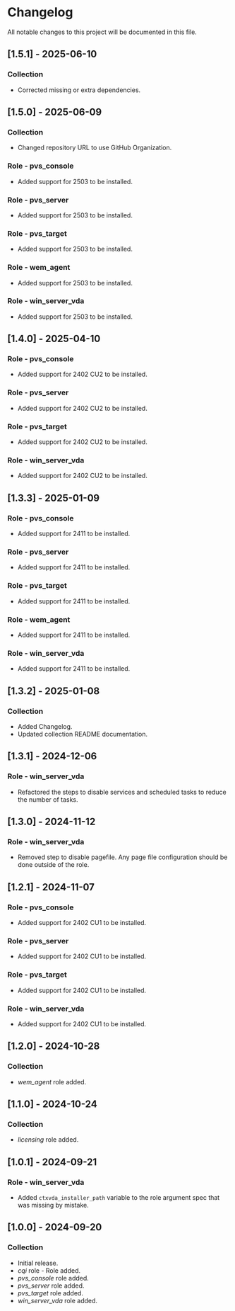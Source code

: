 # Changelog

All notable changes to this project will be documented in this file.

## [1.5.1] - 2025-06-10

### Collection

- Corrected missing or extra dependencies.

## [1.5.0] - 2025-06-09

### Collection

- Changed repository URL to use GitHub Organization.

### Role - pvs_console

- Added support for 2503 to be installed.

### Role - pvs_server

- Added support for 2503 to be installed.

### Role - pvs_target

- Added support for 2503 to be installed.

### Role - wem_agent

- Added support for 2503 to be installed.

### Role - win_server_vda

- Added support for 2503 to be installed.

## [1.4.0] - 2025-04-10

### Role - pvs_console

- Added support for 2402 CU2 to be installed.

### Role - pvs_server

- Added support for 2402 CU2 to be installed.

### Role - pvs_target

- Added support for 2402 CU2 to be installed.

### Role - win_server_vda

- Added support for 2402 CU2 to be installed.

## [1.3.3] - 2025-01-09

### Role - pvs_console

- Added support for 2411 to be installed.

### Role - pvs_server

- Added support for 2411 to be installed.

### Role - pvs_target

- Added support for 2411 to be installed.

### Role - wem_agent

- Added support for 2411 to be installed.

### Role - win_server_vda

- Added support for 2411 to be installed.

## [1.3.2] - 2025-01-08

### Collection

- Added Changelog.
- Updated collection README documentation.

## [1.3.1] - 2024-12-06

### Role - win_server_vda

- Refactored the steps to disable services and scheduled tasks to reduce the number of tasks.

## [1.3.0] - 2024-11-12

### Role - win_server_vda

- Removed step to disable pagefile. Any page file configuration should be done outside of the role.

## [1.2.1] - 2024-11-07

### Role - pvs_console

- Added support for 2402 CU1 to be installed.

### Role - pvs_server

- Added support for 2402 CU1 to be installed.

### Role - pvs_target

- Added support for 2402 CU1 to be installed.

### Role - win_server_vda

- Added support for 2402 CU1 to be installed.

## [1.2.0] - 2024-10-28

### Collection

- *wem_agent* role added.

## [1.1.0] - 2024-10-24

### Collection

- *licensing* role added.

## [1.0.1] - 2024-09-21

### Role - win_server_vda

- Added `ctxvda_installer_path` variable to the role argument spec that was missing by mistake.

## [1.0.0] - 2024-09-20

### Collection

- Initial release.
- *cqi* role - Role added.
- *pvs_console* role added.
- *pvs_server* role added.
- *pvs_target* role added.
- *win_server_vda* role added.
